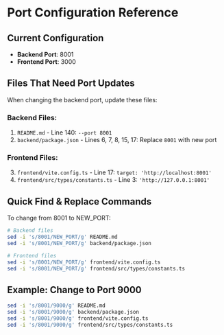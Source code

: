 # Port Configuration Reference

## Current Configuration
- **Backend Port**: 8001
- **Frontend Port**: 3000

## Files That Need Port Updates
When changing the backend port, update these files:

### Backend Files:
1. `README.md` - Line 140: `--port 8001`
2. `backend/package.json` - Lines 6, 7, 8, 15, 17: Replace `8001` with new port

### Frontend Files:
3. `frontend/vite.config.ts` - Line 17: `target: 'http://localhost:8001'`
4. `frontend/src/types/constants.ts` - Line 3: `'http://127.0.0.1:8001'`

## Quick Find & Replace Commands
To change from 8001 to NEW_PORT:

```bash
# Backend files
sed -i 's/8001/NEW_PORT/g' README.md
sed -i 's/8001/NEW_PORT/g' backend/package.json

# Frontend files  
sed -i 's/8001/NEW_PORT/g' frontend/vite.config.ts
sed -i 's/8001/NEW_PORT/g' frontend/src/types/constants.ts
```

## Example: Change to Port 9000
```bash
sed -i 's/8001/9000/g' README.md
sed -i 's/8001/9000/g' backend/package.json
sed -i 's/8001/9000/g' frontend/vite.config.ts
sed -i 's/8001/9000/g' frontend/src/types/constants.ts
```
